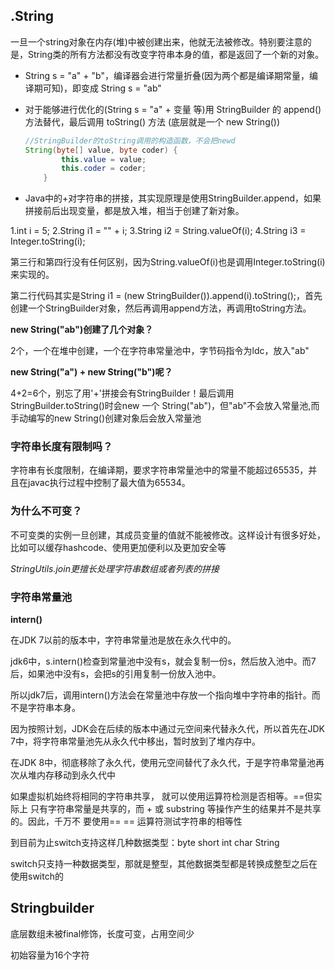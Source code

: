 ## .String

一旦一个string对象在内存(堆)中被创建出来，他就无法被修改。特别要注意的是，String类的所有方法都没有改变字符串本身的值，都是返回了一个新的对象。

- String s     = "a" + "b"，编译器会进行常量折叠(因为两个都是编译期常量，编译期可知)，即变成 String s     = "ab"

- 对于能够进行优化的(String s     = "a" + 变量 等)用 StringBuilder 的 append() 方法替代，最后调用 toString() 方法     (底层就是一个 new String())

  ```java
  //StringBuilder的toString调用的构造函数，不会把newd
  String(byte[] value, byte coder) {
          this.value = value;
          this.coder = coder;
      }
  ```

- Java中的+对字符串的拼接，其实现原理是使用StringBuilder.append，如果拼接前后出现变量，都是放入堆，相当于创建了新对象。

 1.int i = 5;
 2.String i1 = "" + i;
 3.String i2 = String.valueOf(i);
 4.String i3 = Integer.toString(i);

第三行和第四行没有任何区别，因为String.valueOf(i)也是调用Integer.toString(i)来实现的。

第二行代码其实是String i1 = (new StringBuilder()).append(i).toString();，首先创建一个StringBuilder对象，然后再调用append方法，再调用toString方法。

**new String("ab")创建了几个对象？**

2个，一个在堆中创建，一个在字符串常量池中，字节码指令为ldc，放入"ab"

**new String("a") + new String("b")呢？**

4+2=6个，别忘了用'+'拼接会有StringBuilder！最后调用StringBuilder.toString()时会new 一个 String("ab")，但"ab"不会放入常量池,而手动编写的new String()创建对象后会放入常量池

### 字符串长度有限制吗？

字符串有长度限制，在编译期，要求字符串常量池中的常量不能超过65535，并且在javac执行过程中控制了最大值为65534。

### 为什么不可变？

不可变类的实例一旦创建，其成员变量的值就不能被修改。这样设计有很多好处，比如可以缓存hashcode、使用更加便利以及更加安全等

*StringUtils.join更擅长处理字符串数组或者列表的拼接*

### 字符串常量池

**intern()**

在JDK 7以前的版本中，字符串常量池是放在永久代中的。

jdk6中，s.intern()检查到常量池中没有s，就会复制一份s，然后放入池中。而7后，如果池中没有s，会把s的引用复制一份放入池中。

所以jdk7后，调用intern()方法会在常量池中存放一个指向堆中字符串的指针。而不是字符串本身。

因为按照计划，JDK会在后续的版本中通过元空间来代替永久代，所以首先在JDK 7中，将字符串常量池先从永久代中移出，暂时放到了堆内存中。

在JDK 8中，彻底移除了永久代，使用元空间替代了永久代，于是字符串常量池再次从堆内存移动到永久代中

如果虚拟机始终将相同的字符串共享， 就可以使用运算符检测是否相等。==但实际上 只有字符串常量是共享的，而 + 或 substring 等操作产生的结果并不是共享的。因此，千万不 要使用==  == 运算符测试字符串的相等性

到目前为止switch支持这样几种数据类型：byte short int char String

switch只支持一种数据类型，那就是整型，其他数据类型都是转换成整型之后在使用switch的

## Stringbuilder

底层数组未被final修饰，长度可变，占用空间少

初始容量为16个字符